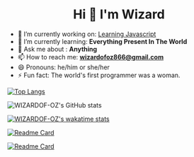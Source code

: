 <h1 align= "center">Hi 👋 I'm Wizard</h1>





- 🔭 I’m currently working on: [Learning Javascript](https://github.com/WIZARDOF-OZ/JavaScript-Learning-)
- 🌱 I’m currently learning: **Everything Present In The World**
- 💬 Ask me about : **Anything**
- 📫 How to reach me: **wizardofoz866@gmail.com**
- 😄 Pronouns: he/him or she/her
- ⚡ Fun fact: The world's first programmer was a woman.

[![Top Langs](https://github-readme-stats.vercel.app/api/top-langs/?username=WIZARDOF-OZ&layout=compact&langs_count=10)](https://github.com/anuraghazra/github-readme-stats)

![WIZARDOF-OZ's GitHub stats](https://github-readme-stats.vercel.app/api?username=WIZARDOF-OZ&show_owner=true&count_private=true&show_icons=true&theme=radical)

 <!-- [![Top Langs](https://github-readme-stats.vercel.app/api/top-langs/?username=WIZARDOF-OZ&exclude_repo=github-readme-stats,WIZARDOF-OZ.github.io)](https://github.com/anuraghazra/github-readme-stats)  -->

[![WIZARDOF-OZ's wakatime stats](https://github-readme-stats.vercel.app/api/wakatime?username=WIZARDOFOZ)](https://github.com/WIZARDOF-OZ/WIZARDOF-OZ)

[![Readme Card](https://github-readme-stats.vercel.app/api/pin/?username=WIZARDOF-OZ&repo=MusicBot)](https://github.com/WIZARDOF-OZ/MusicBot)


[![Readme Card](https://github-readme-stats.vercel.app/api/pin/?username=WIZARDOFOZ&repo=)](https://github.com/WIZARDOF-OZ/MusicBot)
